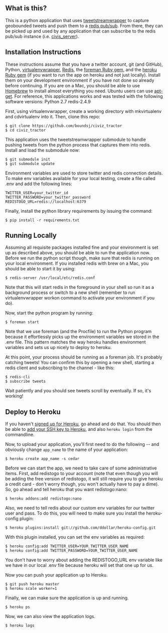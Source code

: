What is this?
-------------
This is a python application that uses [tweetstreamwrapper](https://github.com/boundsj/tweetstreamwrapper) to capture geobounded tweets and push them to a [redis pub/sub](http://redis.io/topics/pubsub). From there, they can be picked up and used by any application that can subscribe to the redis pub/sub instance (i.e. [civis_server](https://github.com/boundsj/civiz_server)). 

Installation Instructions
-------------------------
These instructions assume that you have a twitter account, git (and GitHub), Python, [virtualenvwrapper](http://www.doughellmann.com/projects/virtualenvwrapper/), [Redis](http://redis.io/), the [foreman Ruby gem](http://rubygems.org/gems/foreman), and the [heroku Ruby gem](http://devcenter.heroku.com/articles/using-the-cli) (if you want to run the app on heroku and not just locally). Install them on your development environment if you have not done so already before continuing. If you are on a Mac, you should be able to use [Homebrew](http://mxcl.github.com/homebrew/) to install almost everything you need. Ubuntu users can use [apt-get](https://help.ubuntu.com/8.04/serverguide/C/apt-get.html). For reference, this applications works and was tested with the following software versions:
Python 2.7
redis-2.4.9

First, using virtualenvwrapper, create a working directory with mkvirtualenv and cdvirtualenv into it. Then, clone this repo:

    $ git clone https://github.com/boundsj/civiz_tractor 
    $ cd civiz_tractor

This application uses the tweetstreamwrapper submodule to handle pushing tweets from the python process that captures them into redis. Install and load the submodule now:

    $ git submodule init
    $ git submodule update

Environment variables are used to store twitter and redis connection details. To make env variables available for your local testing, create a file called .env and add the following lines:

    TWITTER_USER=your_twitter_id
    TWITTER_PASSWORD=your_twitter_password
    REDISTOGO_URL=redis://localhost:6379

Finally, install the python library requirements by issuing the command:

    $ pip install -r requirements.txt

Running Locally
---------------
Assuming all requisite packages installed fine and your environment is set up as described above, you should be able to run the application now. Before we run the python script though, make sure that redis is running on your local environment. If you installed redis with brew on a Mac, you should be able to start it by using:

    $ redis-server /usr/local/etc/redis.conf

Note that this will start redis in the foreground in your shell so run it as a background process or switch to a new shell (remember to run virtualenvwrapper workon command to activate your environment if you do). 

Now, start the python program by running:

    $ foreman start

Note that we use foreman (and the Procfile) to run the Python program because it effortlessly picks up the environment variables we stored in the .env file. This pattern matches the way heroku handles environment variables and sets us up nicely to deploy to heroku.

At this point, your process should be running as a foreman job. It's probably catching tweets! You can confirm this by opening a new shell, starting a redis client and subscribing to the channel - like this:

    $ redis-cli
    $ subscribe tweets

Wait patiently and you should see tweets scroll by eventually. If so, it's working!

Deploy to Heroku
----------------
If you haven't [signed up for Heroku](https://api.heroku.com/signup), go
ahead and do that. You should then be able to [add your SSH key to
Heroku](http://devcenter.heroku.com/articles/quickstart), and also
`heroku login` from the commandline.

Now, to upload your application, you'll first need to do the
following -- and obviously change `app_name` to the name of your
application:

    $ heroku create app_name -s cedar

Before we can start the app, we need to take care of some administrative items.
First, add redistogo to your account (note that even though you will be adding
the free version of redistogo, it will still require you to give heroku a 
credit card - don't worry though, you won't actually have to pay a dime). So, go 
ahead and tell heroku that you want redistogo:nano:

    $ heroku addons:add redistogo:nano

Also, we need to tell redis about our custom env variables for our twitter user
and pass. To do this, you will need to make sure you install the heroku-config
plugin:

    $ heroku plugins:install git://github.com/ddollar/heroku-config.git

With this plugin installed, you can set the env variables as required:

    $ heroku config:add TWITTER_USER=YOUR_TWITTER_USER_NAME
    $ heroku config:add TWITTER_PASSWORD=YOUR_TWITTER_USER_NAME

You don't have to worry about adding the REDISTOGO_URL env variable like we have
in our local .env file because heroku will set that one up for us.

Now you can push your application up to Heroku.

    $ git push heroku master
    $ heroku scale worker=1

Finally, we can make sure the application is up and running.

    $ heroku ps

Now, we can also view the application logs.

    $ heroku logs 
